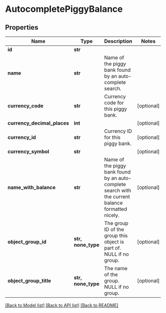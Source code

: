 # AutocompletePiggyBalance


## Properties
Name | Type | Description | Notes
------------ | ------------- | ------------- | -------------
**id** | **str** |  | 
**name** | **str** | Name of the piggy bank found by an auto-complete search. | 
**currency_code** | **str** | Currency code for this piggy bank. | [optional] 
**currency_decimal_places** | **int** |  | [optional] 
**currency_id** | **str** | Currency ID for this piggy bank. | [optional] 
**currency_symbol** | **str** |  | [optional] 
**name_with_balance** | **str** | Name of the piggy bank found by an auto-complete search with the current balance formatted nicely. | [optional] 
**object_group_id** | **str, none_type** | The group ID of the group this object is part of. NULL if no group. | [optional] 
**object_group_title** | **str, none_type** | The name of the group. NULL if no group. | [optional] 

[[Back to Model list]](../README.md#documentation-for-models) [[Back to API list]](../README.md#documentation-for-api-endpoints) [[Back to README]](../README.md)


